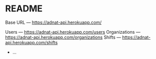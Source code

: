 # README

Base URL — https://adnat-api.herokuapp.com/

Users — https://adnat-api.herokuapp.com/users
Organizations — https://adnat-api.herokuapp.com/organizations
Shifts — https://adnat-api.herokuapp.com/shifts

* ...
